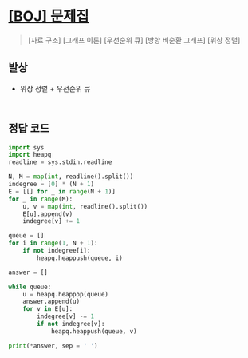 # [[BOJ] 문제집](https://www.acmicpc.net/problem/1766)

> [자료 구조] [그래프 이론] [우선순위 큐] [방향 비순환 그래프] [위상 정렬]

## 발상

- 위상 정렬 + 우선순위 큐

## <br>정답 코드

```python
import sys
import heapq
readline = sys.stdin.readline

N, M = map(int, readline().split())
indegree = [0] * (N + 1)
E = [[] for _ in range(N + 1)]
for _ in range(M):
    u, v = map(int, readline().split())
    E[u].append(v)
    indegree[v] += 1

queue = []
for i in range(1, N + 1):
    if not indegree[i]:
        heapq.heappush(queue, i)

answer = []

while queue:
    u = heapq.heappop(queue)
    answer.append(u)
    for v in E[u]:
        indegree[v] -= 1
        if not indegree[v]:
            heapq.heappush(queue, v)

print(*answer, sep = ' ')
```
